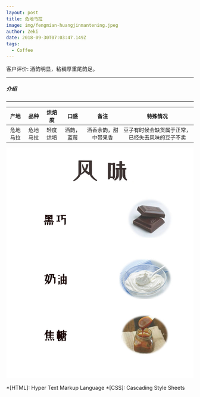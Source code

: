```yaml
---
layout: post
title: 危地马拉
image: img/fengmian-huangjinmantening.jpeg
author: Zeki
date: 2018-09-30T07:03:47.149Z
tags: 
  - Coffee
---
```


客户评价: 酒韵明显，粘稠厚重尾韵足。

---
##### 介绍
---

|产地 | 品种 | 烘焙度 | 口感 | 备注|特殊情况|
|:---:|:---:|:---:|:---:|:---:|:---:|
|危地马拉 | 危地马拉 | 轻度烘培 | 酒韵，蓝莓 | 酒香余韵，甜中带果香|豆子有时候会缺货属于正常，已经失去风味的豆子不卖|

![Coffee Image](img/fengwei-huangjinmantening.jpg)

*[HTML]: Hyper Text Markup Language
*[CSS]: Cascading Style Sheets

